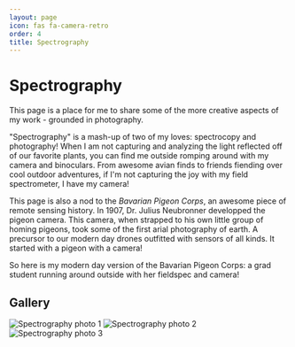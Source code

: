```yaml
---
layout: page
icon: fas fa-camera-retro
order: 4
title: Spectrography 
---
```


# Spectrography

This page is a place for me to share some of the more creative aspects of my work - grounded in photography.

"Spectrography" is a mash-up of two of my loves: spectrocopy and photography! When I am not capturing and analyzing the light reflected off of our favorite plants, you can find me outside romping around with my camera and binoculars. From awesome avian finds to friends fiending over cool outdoor adventures, if I'm not capturing the joy with my field spectrometer, I have my camera! 

This page is also a nod to the *Bavarian Pigeon Corps*, an awesome piece of remote sensing history. In 1907, Dr. Julius Neubronner developped the pigeon camera. This camera, when strapped to his own little group of homing pigeons, took some of the first arial photography of earth. A precursor to our modern day drones outfitted with sensors of all kinds. It started with a pigeon with a camera! 

So here is my modern day version of the Bavarian Pigeon Corps: a grad student running around outside with her fieldspec and camera! 



## Gallery

<div class="gallery-grid">
  <img src="/assets/images/sample1.jpg" alt="Spectrography photo 1">
  <img src="/assets/images/sample2.jpg" alt="Spectrography photo 2">
  <img src="/assets/images/sample3.jpg" alt="Spectrography photo 3">
  <!-- Add more images as desired -->
</div>
